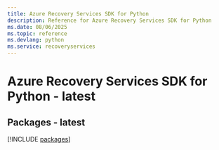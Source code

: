 ```yaml
---
title: Azure Recovery Services SDK for Python
description: Reference for Azure Recovery Services SDK for Python
ms.date: 08/06/2025
ms.topic: reference
ms.devlang: python
ms.service: recoveryservices
---
```

# Azure Recovery Services SDK for Python - latest
## Packages - latest
[!INCLUDE [packages](recovery-services-index.md)]